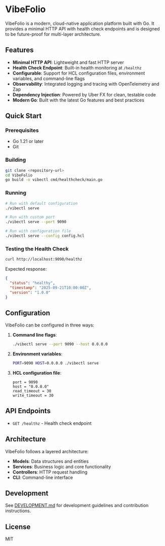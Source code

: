 # VibeFolio

VibeFolio is a modern, cloud-native application platform built with Go. It provides a minimal HTTP API with health check endpoints and is designed to be future-proof for multi-layer architecture.

## Features

- **Minimal HTTP API**: Lightweight and fast HTTP server
- **Health Check Endpoint**: Built-in health monitoring at `/healthz`
- **Configurable**: Support for HCL configuration files, environment variables, and command-line flags
- **Observability**: Integrated logging and tracing with OpenTelemetry and Zap
- **Dependency Injection**: Powered by Uber FX for clean, testable code
- **Modern Go**: Built with the latest Go features and best practices

## Quick Start

### Prerequisites

- Go 1.21 or later
- Git

### Building

```bash
git clone <repository-url>
cd VibeFolio
go build -o vibectl cmd/healthcheck/main.go
```

### Running

```bash
# Run with default configuration
./vibectl serve

# Run with custom port
./vibectl serve --port 9090

# Run with configuration file
./vibectl serve --config config.hcl
```

### Testing the Health Check

```bash
curl http://localhost:9090/healthz
```

Expected response:
```json
{
  "status": "healthy",
  "timestamp": "2025-09-21T10:00:00Z",
  "version": "1.0.0"
}
```

## Configuration

VibeFolio can be configured in three ways:

1. **Command line flags**:
   ```bash
   ./vibectl serve --port 9090 --host 0.0.0.0
   ```

2. **Environment variables**:
   ```bash
   PORT=9090 HOST=0.0.0.0 ./vibectl serve
   ```

3. **HCL configuration file**:
   ```hcl
   port = 9090
   host = "0.0.0.0"
   read_timeout = 30
   write_timeout = 30
   ```

## API Endpoints

- `GET /healthz` - Health check endpoint

## Architecture

VibeFolio follows a layered architecture:
- **Models**: Data structures and entities
- **Services**: Business logic and core functionality
- **Controllers**: HTTP request handling
- **CLI**: Command-line interface

## Development

See [DEVELOPMENT.md](DEVELOPMENT.md) for development guidelines and contribution instructions.

## License

MIT
